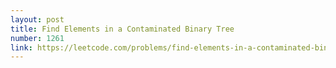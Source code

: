 ```yaml
---
layout: post
title: Find Elements in a Contaminated Binary Tree
number: 1261
link: https://leetcode.com/problems/find-elements-in-a-contaminated-binary-tree
---
```

